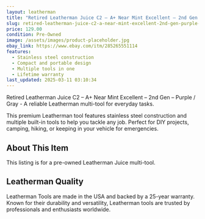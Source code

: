```yaml
---
layout: leatherman
title: "Retired Leatherman Juice C2 – A+ Near Mint Excellent – 2nd Gen – Purple / Gray"
slug: retired-leatherman-juice-c2-a-near-mint-excellent-2nd-gen-purple-gray
price: 129.00
condition: Pre-Owned
image: /assets/images/product-placeholder.jpg
ebay_link: https://www.ebay.com/itm/285265551114
features:
  - Stainless steel construction
  - Compact and portable design
  - Multiple tools in one
  - Lifetime warranty
last_updated: 2025-03-11 03:10:34
---
```


Retired Leatherman Juice C2 – A+ Near Mint Excellent – 2nd Gen – Purple / Gray - A reliable Leatherman multi-tool for everyday tasks.

This premium Leatherman tool features stainless steel construction and multiple built-in tools to help you tackle any job. Perfect for DIY projects, camping, hiking, or keeping in your vehicle for emergencies.

## About This Item

This listing is for a pre-owned Leatherman Juice multi-tool.

## Leatherman Quality

Leatherman Tools are made in the USA and backed by a 25-year warranty. Known for their durability and versatility, Leatherman tools are trusted by professionals and enthusiasts worldwide.

